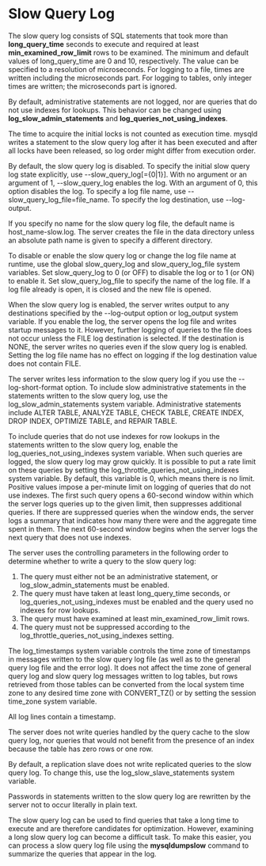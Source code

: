 # Slow Query Log

The slow query log consists of SQL statements that took more than **long_query_time** seconds to execute and required at least **min_examined_row_limit** rows to be examined. The minimum and default values of long_query_time are 0 and 10, respectively. The value can be specified to a resolution of microseconds. For logging to a file, times are written including the microseconds part. For logging to tables, only integer times are written; the microseconds part is ignored.

By default, administrative statements are not logged, nor are queries that do not use indexes for lookups. This behavior can be changed using **log_slow_admin_statements** and **log_queries_not_using_indexes**.

The time to acquire the initial locks is not counted as execution time. mysqld writes a statement to the slow query log after it has been executed and after all locks have been released, so log order might differ from execution order.

By default, the slow query log is disabled. To specify the initial slow query log state explicitly, use
--slow_query_log[={0|1}]. With no argument or an argument of 1, --slow_query_log enables the log. With an argument of 0, this option disables the log. To specify a log file name, use --slow_query_log_file=file_name. To specify the log destination, use --log-output.

If you specify no name for the slow query log file, the default name is host_name-slow.log. The server creates the file in the data directory unless an absolute path name is given to specify a different directory.

To disable or enable the slow query log or change the log file name at runtime, use the global slow_query_log and slow_query_log_file system variables. Set slow_query_log to 0 (or OFF) to disable the log or to 1 (or ON) to enable it. Set slow_query_log_file to specify the name of the log file. If a log file already is open, it is closed and the new file is opened.

When the slow query log is enabled, the server writes output to any destinations specified by the --log-output option or log_output system variable. If you enable the log, the server opens the log file and writes startup messages to it. However, further logging of queries to the file does not occur unless the FILE log destination is selected. If the destination is NONE, the server writes no queries even if the slow query log is enabled. Setting the log file name has no effect on logging if the log destination value does not contain FILE.

The server writes less information to the slow query log if you use the --log-short-format option. To include slow administrative statements in the statements written to the slow query log, use the log_slow_admin_statements system variable. Administrative statements include ALTER TABLE, ANALYZE TABLE, CHECK TABLE, CREATE INDEX, DROP INDEX, OPTIMIZE TABLE, and REPAIR TABLE.

To include queries that do not use indexes for row lookups in the statements written to the slow query log, enable the log_queries_not_using_indexes system variable. When such queries are logged, the slow query log may grow quickly. It is possible to put a rate limit on these queries by setting the log_throttle_queries_not_using_indexes system variable. By default, this variable is 0, which means there is no limit. Positive values impose a per-minute limit on logging of queries that do not use indexes. The first such query opens a 60-second window within which the server logs queries up to the given limit, then suppresses additional queries. If there are suppressed queries when the window ends, the server logs a summary that indicates how many there were and the aggregate time spent in them. The next 60-second window begins when the server logs the next query that does not use indexes.

The server uses the controlling parameters in the following order to determine whether to write a query
to the slow query log:

1. The query must either not be an administrative statement, or log_slow_admin_statements must be enabled.
2. The query must have taken at least long_query_time seconds, or log_queries_not_using_indexes must be enabled and the query used no indexes for row lookups.
3. The query must have examined at least min_examined_row_limit rows.
4. The query must not be suppressed according to the log_throttle_queries_not_using_indexes setting.

The log_timestamps system variable controls the time zone of timestamps in messages written to the slow query log file (as well as to the general query log file and the error log). It does not affect the time zone of general query log and slow query log messages written to log tables, but rows retrieved from those tables can be converted from the local system time zone to any desired time zone with CONVERT_TZ() or by setting the session time_zone system variable.

All log lines contain a timestamp.

The server does not write queries handled by the query cache to the slow query log, nor queries that would not benefit from the presence of an index because the table has zero rows or one row.

By default, a replication slave does not write replicated queries to the slow query log. To change this, use the log_slow_slave_statements system variable.

Passwords in statements written to the slow query log are rewritten by the server not to occur literally in
plain text.

The slow query log can be used to find queries that take a long time to execute and are therefore candidates for optimization. However, examining a long slow query log can become a difficult task. To make this easier, you can process a slow query log file using the **mysqldumpslow** command to summarize the queries that appear in the log.